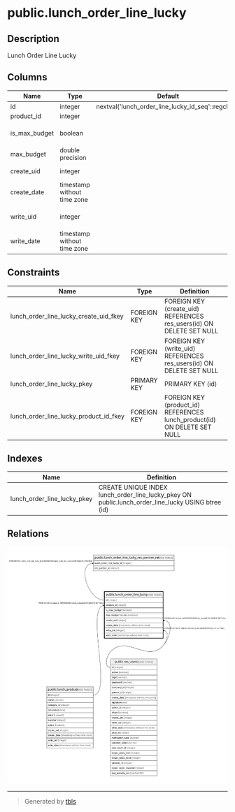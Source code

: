 # public.lunch_order_line_lucky

## Description

Lunch Order Line Lucky

## Columns

| Name | Type | Default | Nullable | Children | Parents | Comment |
| ---- | ---- | ------- | -------- | -------- | ------- | ------- |
| id | integer | nextval('lunch_order_line_lucky_id_seq'::regclass) | false | [public.lunch_order_line_lucky_res_partner_rel](public.lunch_order_line_lucky_res_partner_rel.md) |  |  |
| product_id | integer |  | true |  | [public.lunch_product](public.lunch_product.md) | Product |
| is_max_budget | boolean |  | true |  |  | I'm not feeling rich |
| max_budget | double precision |  | true |  |  | Max Budget |
| create_uid | integer |  | true |  | [public.res_users](public.res_users.md) | Created by |
| create_date | timestamp without time zone |  | true |  |  | Created on |
| write_uid | integer |  | true |  | [public.res_users](public.res_users.md) | Last Updated by |
| write_date | timestamp without time zone |  | true |  |  | Last Updated on |

## Constraints

| Name | Type | Definition |
| ---- | ---- | ---------- |
| lunch_order_line_lucky_create_uid_fkey | FOREIGN KEY | FOREIGN KEY (create_uid) REFERENCES res_users(id) ON DELETE SET NULL |
| lunch_order_line_lucky_write_uid_fkey | FOREIGN KEY | FOREIGN KEY (write_uid) REFERENCES res_users(id) ON DELETE SET NULL |
| lunch_order_line_lucky_pkey | PRIMARY KEY | PRIMARY KEY (id) |
| lunch_order_line_lucky_product_id_fkey | FOREIGN KEY | FOREIGN KEY (product_id) REFERENCES lunch_product(id) ON DELETE SET NULL |

## Indexes

| Name | Definition |
| ---- | ---------- |
| lunch_order_line_lucky_pkey | CREATE UNIQUE INDEX lunch_order_line_lucky_pkey ON public.lunch_order_line_lucky USING btree (id) |

## Relations

![er](public.lunch_order_line_lucky.svg)

---

> Generated by [tbls](https://github.com/k1LoW/tbls)
